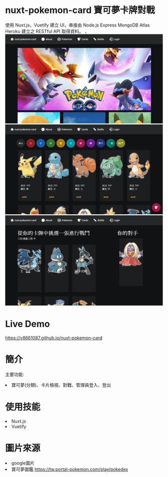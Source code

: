 # nuxt-pokemon-card 寶可夢卡牌對戰

使用 Nuxt.js，Vuetify 建立 UI，串接由 Node.js Express MongoDB Atlas Heroku 建立之 RESTful API 取得資料。
，<img src="static/index.jpg"/>
<img src="static/pokemon.jpg"/>
<img src="static/battle.jpg"/>

# Live Demo

<a href="https://v8661087.github.io/nuxt-pokemon-card" target="_blank">https://v8661087.github.io/nuxt-pokemon-card</a>

# 簡介

主要功能:

<li>寶可夢(分類)、卡片檢視、對戰、管理員登入、登出</li>

# 使用技能

<li>Nuxt.js</li>
<li>Vuetify</li>

# 圖片來源

<li>google圖片</li>
<li>寶可夢圖鑑 <a href="https://tw.portal-pokemon.com/play/pokedex">https://tw.portal-pokemon.com/play/pokedex</li>
